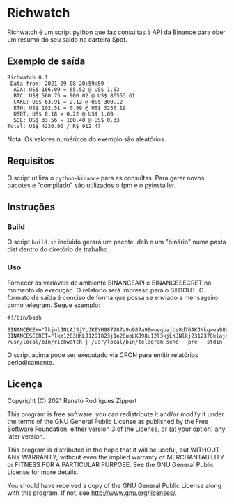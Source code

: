 # Richwatch

Richwatch é um script python que faz consultas à API da Binance para ober um resumo do seu saldo na carteira Spot.

## Exemplo de saída

```
Richwatch 0.1
 Data from: 2021-09-08 20:59:59
  ADA: US$ 166.09 = 65.52 @ US$ 1.53
  BTC: US$ 560.75 = 900.02 @ US$ 86553.61
  CAKE: US$ 63.91 = 2.12 @ US$ 300.12
  ETH: US$ 102.51 = 0.99 @ US$ 3256.19
  USDT: US$ 0.18 = 0.22 @ US$ 1.00
  SOL: US$ 33.56 = 100.40 @ US$ 0.33
Total: US$ 4230.00 / R$ 912.47
```
Nota: Os valores numéricos do exemplo são aleatórios

## Requisitos

O script utiliza o `python-binance` para as consultas. Para gerar novos pacotes e "compilado" são utilizados o fpm e o pyinstaller.

## Instruções

### Build

O script `build.sh` incluído gerará um pacote .deb e um "binário" numa pasta dist dentro do diretório de trabalho

### Uso

Fornecer as variáveis de ambiente BINANCEAPI e BINANCESECRET no momento da execução. O relatório será impresso para o STDOUT.
O formato de saída é conciso de forma que possa se enviado a mensageiro como telegram. Segue exemplo:

```
#!/bin/bash

BINANCEKEY="lkjnlJNLAJSjYLJKEYH987987a9o987a98wueqbajbs8d76AKJNkqwea98912kjnkan" BINANCESECRET="lkm1283HKLJ1291823j1o28uoLKJ98u12l3kjLKJNlkj2312378klajsdl" /usr/local/bin/richwatch | /usr/local/bin/telegram-send --pre --stdin
```

O script acima pode ser executado via CRON para emitir relatórios periodicamente.



## Licença

Copyright (C) 2021 Renato Rodrigues Zippert

This program is free software: you can redistribute it and/or modify it under the terms of the GNU General Public License as published by the Free Software Foundation, either version 3 of the License, or (at your option) any later version.

This program is distributed in the hope that it will be useful, but WITHOUT ANY WARRANTY; without even the implied warranty of MERCHANTABILITY or FITNESS FOR A PARTICULAR PURPOSE. See the GNU General Public License for more details.

You should have received a copy of the GNU General Public License along with this program. If not, see <http://www.gnu.org/licenses/>.
